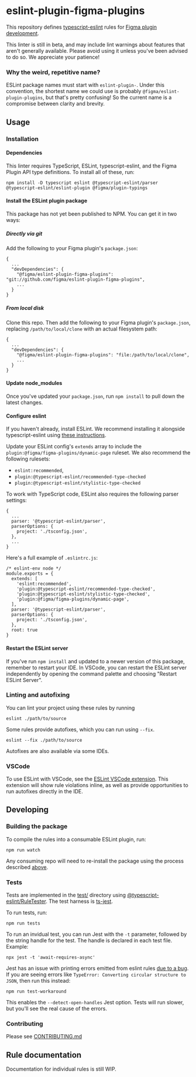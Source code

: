 # eslint-plugin-figma-plugins

This repository defines [typescript-eslint](https://typescript-eslint.io/) rules for [Figma plugin development](https://www.figma.com/plugin-docs/).

This linter is still in beta, and may include lint warnings about features that aren't generally available. Please avoid using it unless you've been advised to do so. We appreciate your patience!

### Why the weird, repetitive name?

ESLint package names must start with `eslint-plugin-`. Under this convention, the shortest name we could use is probably `@figma/eslint-plugin-plugins`, but that's pretty confusing! So the current name is a compromise between clarity and brevity.

## Usage

### Installation

#### Dependencies

This linter requires TypeScript, ESLint, typescript-eslint, and the Figma Plugin API type definitions. To install all of these, run:

```
npm install -D typescript eslint @typescript-eslint/parser @typescript-eslint/eslint-plugin @figma/plugin-typings
```

#### Install the ESLint plugin package

This package has not yet been published to NPM. You can get it in two ways:

##### Directly via git

Add the following to your Figma plugin's `package.json`:

```
{
  ...
  "devDependencies": {
    "@figma/eslint-plugin-figma-plugins": "git://github.com/figma/eslint-plugin-figma-plugins",
    ...
  }
}
```

##### From local disk

Clone this repo. Then add the following to your Figma plugin's `package.json`, replacing `/path/to/local/clone` with an actual filesystem path:

```
{
  ...
  "devDependencies": {
    "@figma/eslint-plugin-figma-plugins": "file:/path/to/local/clone",
    ...
  }
}
```

#### Update node_modules

Once you've updated your `package.json`, run `npm install` to pull down the latest changes.

#### Configure eslint

If you haven't already, install ESLint. We recommend installing it alongside typescript-eslint using [these instructions](https://typescript-eslint.io/getting-started#step-1-installation).

Update your ESLint config's `extends` array to include the `plugin:@figma/figma-plugins/dynamic-page` ruleset. We also recommend the following rulesets:

- `eslint:recommended`,
- `plugin:@typescript-eslint/recommended-type-checked`
- `plugin:@typescript-eslint/stylistic-type-checked`

To work with TypeScript code, ESLint also requires the following parser settings:

```
{
  ...
  parser: '@typescript-eslint/parser',
  parserOptions: {
    project: './tsconfig.json',
  },
  ...
}
```

Here's a full example of `.eslintrc.js`:

```
/* eslint-env node */
module.exports = {
  extends: [
    'eslint:recommended',
    'plugin:@typescript-eslint/recommended-type-checked',
    'plugin:@typescript-eslint/stylistic-type-checked',
    'plugin:@figma/figma-plugins/dynamic-page',
  ],
  parser: '@typescript-eslint/parser',
  parserOptions: {
    project: './tsconfig.json',
  },
  root: true
}
```

#### Restart the ESLint server

If you've run `npm install` and updated to a newer version of this package, remember to restart your IDE. In VSCode, you can restart the ESLint server independently by opening the command palette and choosing "Restart ESLint Server".

### Linting and autofixing

You can lint your project using these rules by running

```
eslint ./path/to/source
```

Some rules provide autofixes, which you can run using `--fix`.

```
eslint --fix ./path/to/source
```

Autofixes are also available via some IDEs.

### VSCode

To use ESLint with VSCode, see the [ESLint VSCode extension](https://marketplace.visualstudio.com/items?itemName=dbaeumer.vscode-eslint). This extension will show rule violations inline, as well as provide opportunities to run autofixes directly in the IDE.

## Developing

### Building the package

To compile the rules into a consumable ESLint plugin, run:

```
npm run watch
```

Any consuming repo will need to re-install the package using the process described [above](#install-the-package).

### Tests

Tests are implemented in the [test/](./test) directory using [@typescript-eslint/RuleTester](https://typescript-eslint.io/packages/rule-tester/). The test harness is [ts-jest]().

To run tests, run:

```
npm run tests
```

To run an invidual test, you can run Jest with the `-t` parameter, followed by the string handle for the test. The handle is declared in each test file. Example:

```
npx jest -t 'await-requires-async'
```

Jest has an issue with printing errors emitted from eslint rules [due to a bug](https://github.com/jestjs/jest/issues/10577). If you are seeing errors like `TypeError: Converting circular structure to JSON`, then run this instead:

```
npm run test-workaround
```

This enables the `--detect-open-handles` Jest option. Tests will run slower, but you'll see the real cause of the errors.

### Contributing

Please see [CONTRIBUTING.md](./CONTRIBUTING.md)

## Rule documentation

Documentation for individual rules is still WIP.
